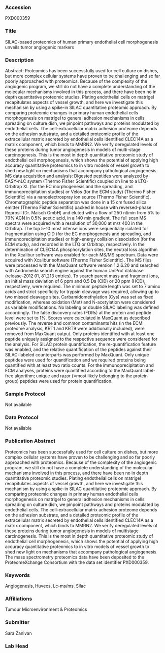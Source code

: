### Accession
PXD000359

### Title
SILAC-based proteomics of human primary endothelial cell morphogenesis unveils tumor angiogenic markers

### Description
Abstract: Proteomics has been successfully used for cell culture on dishes, but more complex cellular systems have proven to be challenging and so far poorly approached with proteomics. Because of the complexity of the angiogenic program, we still do not have a complete understanding of the molecular mechanisms involved in this process, and there have been no in depth quantitative proteomic studies. Plating endothelial cells on matrigel recapitulates aspects of vessel growth, and here we investigate this mechanism by using a spike-in SILAC quantitative proteomic approach. By comparing proteomic changes in primary human endothelial cells morphogenesis on matrigel to general adhesion mechanisms in cells spreading on culture dish, we pinpoint pathways and proteins modulated by endothelial cells. The cell-extracellular matrix adhesion proteome depends on the adhesion substrate, and a detailed proteomic profile of the extracellular matrix secreted by endothelial cells identified CLEC14A as a matrix component, which binds to MMRN2. We verify deregulated levels of these proteins during tumor angiogenesis in models of multi-stage carcinogenesis. This is the most in depth quantitative proteomic study of endothelial cell morphogenesis, which shows the potential of applying high accuracy quantitative proteomics to in vitro models of vessel growth to shed new light on mechanisms that accompany pathological angiogenesis. MS data acquisition and analysis: Digested peptides were analyzed by EASY-nLC system (Thermo Fisher Scientific) coupled on line to a LTQ-Orbitrap XL (for the EC morphogenesis and the spreading, and immunoprecipitation studies) or Velos (for the ECM study) (Thermo Fisher Scientific) via a nanoelectrospray ion source (Thermo Fisher Scientific). Chromatographic peptide separation was done in a 15 cm fused silica emitter (Thermo Fisher Scientific) packed in house with reversed-phase Reprosil (Dr. Maisch GmbH) and eluted with a flow of 250 nl/min from 5% to 70% ACN in 0.5% acetic acid, in a 140 min gradient. The full scan MS spectra were acquired with a resolution of 30,000 at m/z 400 in the Orbitrap. The top 5-10 most intense ions were sequentially isolated for fragmentation using CID (for the EC morphogenesis and spreading, and immunoprecipitation studies) or high-energy collision dissociation (for the ECM study), and recorded in the LTQ or Orbitrap, respectively. In the determination of CLEC14A phosphorylation sites, the neutral loss algorithm in the Xcalibur software was enabled for each MS/MS spectrum. Data were acquired with Xcalibur software (Thermo Fisher Scientific). The MS files were processed with the MaxQuant software version 1.2.6.20 and searched with Andromeda search engine against the human UniProt database (release-2012 01, 81,213 entries). To search parent mass and fragment ions, an initial mass deviation of 6 ppm and 0.5 Da (CID) or 20 ppm (HCD), respectively, were required. The minimum peptide length was set to 7 amino acids and strict specificity for trypsin cleavage was required, allowing up to two missed cleavage sites. Carbamidomethylation (Cys) was set as fixed modification, whereas oxidation (Met) and N-acetylation were considered as variable modifications. No labeling or double SILAC labeling was defined accordingly. The false discovery rates (FDRs) at the protein and peptide level were set to 1%. Scores were calculated in MaxQuant as described previously. The reverse and common contaminants hits (in the ECM proteome analysis, KRT1 and KRT9 were additionally included), were removed from MaxQuant output. Only proteins identified with at least one peptide uniquely assigned to the respective sequence were considered for the analysis. For SILAC protein quantification, the re-quantification feature was enabled, and the relative quantification of the peptides against their SILAC-labeled counterparts was performed by MaxQuant. Only unique peptides were used for quantification and we required proteins being quantified with at least two ratio counts. For the immunoprecipitation and ECM analyses, proteins were quantified according to the MaxQuant label-free algorithm; unique and razor (=most likely belonging to the protein group) peptides were used for protein quantification.

### Sample Protocol
Not available

### Data Protocol
Not available

### Publication Abstract
Proteomics has been successfully used for cell culture on dishes, but more complex cellular systems have proven to be challenging and so far poorly approached with proteomics. Because of the complexity of the angiogenic program, we still do not have a complete understanding of the molecular mechanisms involved in this process, and there have been no in depth quantitative proteomic studies. Plating endothelial cells on matrigel recapitulates aspects of vessel growth, and here we investigate this mechanism by using a spike-in SILAC quantitative proteomic approach. By comparing proteomic changes in primary human endothelial cells morphogenesis on matrigel to general adhesion mechanisms in cells spreading on culture dish, we pinpoint pathways and proteins modulated by endothelial cells. The cell-extracellular matrix adhesion proteome depends on the adhesion substrate, and a detailed proteomic profile of the extracellular matrix secreted by endothelial cells identified CLEC14A as a matrix component, which binds to MMRN2. We verify deregulated levels of these proteins during tumor angiogenesis in models of multistage carcinogenesis. This is the most in depth quantitative proteomic study of endothelial cell morphogenesis, which shows the potential of applying high accuracy quantitative proteomics to in vitro models of vessel growth to shed new light on mechanisms that accompany pathological angiogenesis. The mass spectrometry proteomics data have been deposited to the ProteomeXchange Consortium with the data set identifier PXD000359.

### Keywords
Angiogenesis, Huvecs, Lc-ms/ms, Silac

### Affiliations
Tumour Microenvironment & Proteomics

### Submitter
Sara Zanivan

### Lab Head


